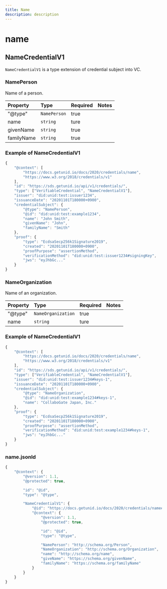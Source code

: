 ```yaml
---
title: Name
description: description
---
```


# name

## NameCredentialV1

`NameCredentialV1` is a type extension of credential subject into VC.

### NamePerson

Name of a person.

| Property | Type | Required | Notes |
| :--- | :--- | :--- | :--- |
| "@type" | `NamePerson` | true |  |
| name | `string` | ture |  |
| givenName | `string` | true |  |
| familyName | `string` | true |  |

### Example of NameCredentialV1

```javascript
{
    "@context": [
        "https://docs.getunid.io/docs/2020/credentials/name",
        "https://www.w3.org/2018/credentials/v1"
    ],
    "id": "https://sds.getunid.io/api/v1/credentials/",
    "type": ["VerifiableCredential", "NameCredentialV1"],
    "issuer": "did:unid:test:issuer1234",
    "issuanceDate": "20201101T180000+0900",
    "credentialSubject": {
        "@type": "NamePerson",
        "@id": "did:unid:test:example1234",
        "name": "John Smith",
        "givenName": "John",
        "familyName": "Smith"
    },
    "proof": {
        "type": "EcdsaSecp256k1Signature2019",
        "created": "20201101T180000+0900",
        "proofPurpose": "assertionMethod",
        "verificationMethod": "did:unid:test:issuer1234#signingKey",
        "jws": "eyJhbGc..."
    }
}
```

### NameOrganization

Name of an organization.

| Property | Type | Required | Notes |
| :--- | :--- | :--- | :--- |
| "@type" | `NameOrganization` | true |  |
| name | `string` | ture |  |

### Example of NameCredentialV1

```javascript
{
    "@context": [
        "https://docs.getunid.io/docs/2020/credentials/name",
        "https://www.w3.org/2018/credentials/v1"
    ],
    "id": "https://sds.getunid.io/api/v1/credentials/",
    "type": ["VerifiableCredential", "NameCredentialV1"],
    "issuer": "did:unid:test:issuer1234#keys-1",
    "issuanceDate": "20201101T180000+0900",
    "credentialSubject": {
        "@type": "NameOrganization",
        "@id": "did:unid:test:example1234#keys-1",
        "name": "CollaboGate Japan, Inc."
    },
    "proof": {
        "type": "EcdsaSecp256k1Signature2019",
        "created": "20201101T180000+0900",
        "proofPurpose": "assertionMethod",
        "verificationMethod": "did:unid:test:example1234#keys-1",
        "jws": "eyJhbGc..."
    }
}
```

### name.jsonld

```javascript
{
    "@context": {
        "@version": 1.1,
        "@protected": true,

        "id": "@id",
        "type": "@type",

        "NameCredentialV1": {
            "@id": "https://docs.getunid.io/docs/2020/credentials/name#NameCredentialV1",
            "@context": {
                "@version": 1.1,
                "@protected": true,

                "id": "@id",
                "type": "@type",

                "NamePerson": "http://schema.org/Person",
                "NameOrganization": "http://schema.org/Organization",
                "name": "http://schema.org/name",
                "giveName": "https://schema.org/givenName",
                "familyName": "https://schema.org/familyName"
            }
        }
    }
}
```

